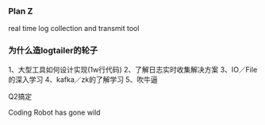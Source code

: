 ### Plan Z

real time log collection and transmit tool

### 为什么造logtailer的轮子

1、大型工具如何设计实现(1w行代码)
2、了解日志实时收集解决方案
3、IO／File的深入学习
4、kafka／zk的了解学习
5、吹牛逼

Q2搞定

Coding Robot has gone wild
